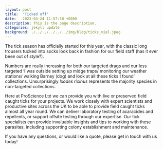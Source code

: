 ```yaml
---
layout: post
title:  "Ticked off"
date:   2023-04-24 11:57:58 +0000
description: This is the page description.
categories: jekyll update
background: ./../../../../../img/blog/ticks_vial.jpeg
---
```

The tick season has officially started for this year, with the classic long trousers tucked into socks look back in fashion for our field staff (has it ever been out of style?).

Numbers are really increasing for both our targeted drags and our less targeted ‘I was outside setting up midge traps/ monitoring our weather stations/ walking Barney (dog) and look at all these ticks I found’ collections. Unsurprisingly *Ixodes ricinus* represents the majority species in non-targeted collections.

Here at ProScience Ltd we can provide you with live or preserved field caught ticks for your projects. We work closely with expert scientists and productive sites across the UK to be able to provide field caught ticks almost all year round. We can deliver laboratory testing of acaracides and repellents, or support offsite testing through our expertise. Our tick specialists can provide invaluable insights and tips to working with these parasites, including supporting colony establishment and maintenance. 

If you have any questions, or would like a quote, please get in touch with us today!
